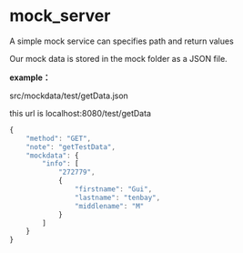 # mock_server
A simple mock service  can specifies path and return values



Our mock data is stored in the mock folder as a JSON file.

**example：**

src/mockdata/test/getData.json

this url is localhost:8080/test/getData



```javascript
{
    "method": "GET",
    "note": "getTestData",
    "mockdata": {
        "info": [
            "272779",
            {
                "firstname": "Gui",
                "lastname": "tenbay",
                "middlename": "M"
            }
        ]
    }
}
```

